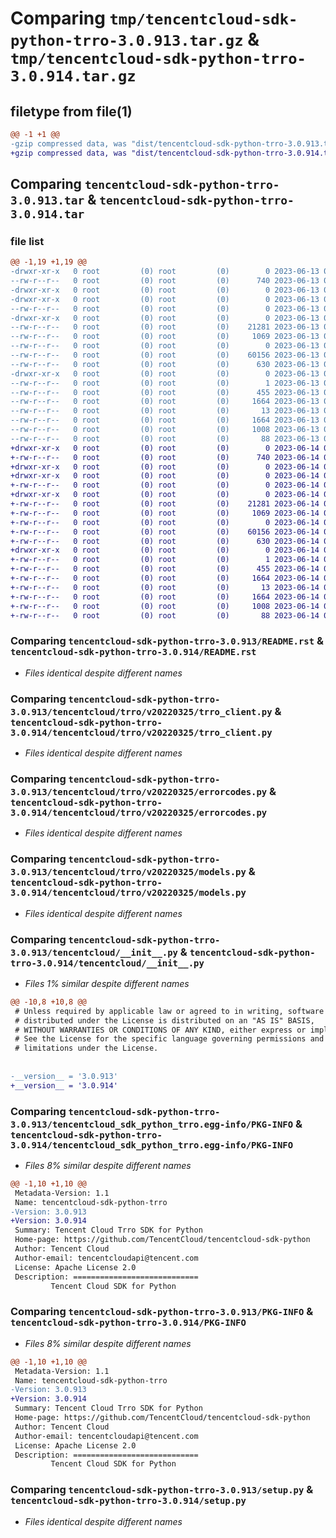 # Comparing `tmp/tencentcloud-sdk-python-trro-3.0.913.tar.gz` & `tmp/tencentcloud-sdk-python-trro-3.0.914.tar.gz`

## filetype from file(1)

```diff
@@ -1 +1 @@
-gzip compressed data, was "dist/tencentcloud-sdk-python-trro-3.0.913.tar", last modified: Tue Jun 13 02:28:14 2023, max compression
+gzip compressed data, was "dist/tencentcloud-sdk-python-trro-3.0.914.tar", last modified: Wed Jun 14 00:37:37 2023, max compression
```

## Comparing `tencentcloud-sdk-python-trro-3.0.913.tar` & `tencentcloud-sdk-python-trro-3.0.914.tar`

### file list

```diff
@@ -1,19 +1,19 @@
-drwxr-xr-x   0 root         (0) root         (0)        0 2023-06-13 02:28:14.000000 tencentcloud-sdk-python-trro-3.0.913/
--rw-r--r--   0 root         (0) root         (0)      740 2023-06-13 02:28:13.000000 tencentcloud-sdk-python-trro-3.0.913/README.rst
-drwxr-xr-x   0 root         (0) root         (0)        0 2023-06-13 02:28:14.000000 tencentcloud-sdk-python-trro-3.0.913/tencentcloud/
-drwxr-xr-x   0 root         (0) root         (0)        0 2023-06-13 02:28:14.000000 tencentcloud-sdk-python-trro-3.0.913/tencentcloud/trro/
--rw-r--r--   0 root         (0) root         (0)        0 2023-06-13 02:28:13.000000 tencentcloud-sdk-python-trro-3.0.913/tencentcloud/trro/__init__.py
-drwxr-xr-x   0 root         (0) root         (0)        0 2023-06-13 02:28:14.000000 tencentcloud-sdk-python-trro-3.0.913/tencentcloud/trro/v20220325/
--rw-r--r--   0 root         (0) root         (0)    21281 2023-06-13 02:28:13.000000 tencentcloud-sdk-python-trro-3.0.913/tencentcloud/trro/v20220325/trro_client.py
--rw-r--r--   0 root         (0) root         (0)     1069 2023-06-13 02:28:13.000000 tencentcloud-sdk-python-trro-3.0.913/tencentcloud/trro/v20220325/errorcodes.py
--rw-r--r--   0 root         (0) root         (0)        0 2023-06-13 02:28:13.000000 tencentcloud-sdk-python-trro-3.0.913/tencentcloud/trro/v20220325/__init__.py
--rw-r--r--   0 root         (0) root         (0)    60156 2023-06-13 02:28:13.000000 tencentcloud-sdk-python-trro-3.0.913/tencentcloud/trro/v20220325/models.py
--rw-r--r--   0 root         (0) root         (0)      630 2023-06-13 02:28:13.000000 tencentcloud-sdk-python-trro-3.0.913/tencentcloud/__init__.py
-drwxr-xr-x   0 root         (0) root         (0)        0 2023-06-13 02:28:14.000000 tencentcloud-sdk-python-trro-3.0.913/tencentcloud_sdk_python_trro.egg-info/
--rw-r--r--   0 root         (0) root         (0)        1 2023-06-13 02:28:13.000000 tencentcloud-sdk-python-trro-3.0.913/tencentcloud_sdk_python_trro.egg-info/dependency_links.txt
--rw-r--r--   0 root         (0) root         (0)      455 2023-06-13 02:28:13.000000 tencentcloud-sdk-python-trro-3.0.913/tencentcloud_sdk_python_trro.egg-info/SOURCES.txt
--rw-r--r--   0 root         (0) root         (0)     1664 2023-06-13 02:28:13.000000 tencentcloud-sdk-python-trro-3.0.913/tencentcloud_sdk_python_trro.egg-info/PKG-INFO
--rw-r--r--   0 root         (0) root         (0)       13 2023-06-13 02:28:13.000000 tencentcloud-sdk-python-trro-3.0.913/tencentcloud_sdk_python_trro.egg-info/top_level.txt
--rw-r--r--   0 root         (0) root         (0)     1664 2023-06-13 02:28:14.000000 tencentcloud-sdk-python-trro-3.0.913/PKG-INFO
--rw-r--r--   0 root         (0) root         (0)     1008 2023-06-13 02:28:13.000000 tencentcloud-sdk-python-trro-3.0.913/setup.py
--rw-r--r--   0 root         (0) root         (0)       88 2023-06-13 02:28:14.000000 tencentcloud-sdk-python-trro-3.0.913/setup.cfg
+drwxr-xr-x   0 root         (0) root         (0)        0 2023-06-14 00:37:37.000000 tencentcloud-sdk-python-trro-3.0.914/
+-rw-r--r--   0 root         (0) root         (0)      740 2023-06-14 00:37:37.000000 tencentcloud-sdk-python-trro-3.0.914/README.rst
+drwxr-xr-x   0 root         (0) root         (0)        0 2023-06-14 00:37:37.000000 tencentcloud-sdk-python-trro-3.0.914/tencentcloud/
+drwxr-xr-x   0 root         (0) root         (0)        0 2023-06-14 00:37:37.000000 tencentcloud-sdk-python-trro-3.0.914/tencentcloud/trro/
+-rw-r--r--   0 root         (0) root         (0)        0 2023-06-14 00:37:37.000000 tencentcloud-sdk-python-trro-3.0.914/tencentcloud/trro/__init__.py
+drwxr-xr-x   0 root         (0) root         (0)        0 2023-06-14 00:37:37.000000 tencentcloud-sdk-python-trro-3.0.914/tencentcloud/trro/v20220325/
+-rw-r--r--   0 root         (0) root         (0)    21281 2023-06-14 00:37:37.000000 tencentcloud-sdk-python-trro-3.0.914/tencentcloud/trro/v20220325/trro_client.py
+-rw-r--r--   0 root         (0) root         (0)     1069 2023-06-14 00:37:37.000000 tencentcloud-sdk-python-trro-3.0.914/tencentcloud/trro/v20220325/errorcodes.py
+-rw-r--r--   0 root         (0) root         (0)        0 2023-06-14 00:37:37.000000 tencentcloud-sdk-python-trro-3.0.914/tencentcloud/trro/v20220325/__init__.py
+-rw-r--r--   0 root         (0) root         (0)    60156 2023-06-14 00:37:37.000000 tencentcloud-sdk-python-trro-3.0.914/tencentcloud/trro/v20220325/models.py
+-rw-r--r--   0 root         (0) root         (0)      630 2023-06-14 00:37:37.000000 tencentcloud-sdk-python-trro-3.0.914/tencentcloud/__init__.py
+drwxr-xr-x   0 root         (0) root         (0)        0 2023-06-14 00:37:37.000000 tencentcloud-sdk-python-trro-3.0.914/tencentcloud_sdk_python_trro.egg-info/
+-rw-r--r--   0 root         (0) root         (0)        1 2023-06-14 00:37:37.000000 tencentcloud-sdk-python-trro-3.0.914/tencentcloud_sdk_python_trro.egg-info/dependency_links.txt
+-rw-r--r--   0 root         (0) root         (0)      455 2023-06-14 00:37:37.000000 tencentcloud-sdk-python-trro-3.0.914/tencentcloud_sdk_python_trro.egg-info/SOURCES.txt
+-rw-r--r--   0 root         (0) root         (0)     1664 2023-06-14 00:37:37.000000 tencentcloud-sdk-python-trro-3.0.914/tencentcloud_sdk_python_trro.egg-info/PKG-INFO
+-rw-r--r--   0 root         (0) root         (0)       13 2023-06-14 00:37:37.000000 tencentcloud-sdk-python-trro-3.0.914/tencentcloud_sdk_python_trro.egg-info/top_level.txt
+-rw-r--r--   0 root         (0) root         (0)     1664 2023-06-14 00:37:37.000000 tencentcloud-sdk-python-trro-3.0.914/PKG-INFO
+-rw-r--r--   0 root         (0) root         (0)     1008 2023-06-14 00:37:37.000000 tencentcloud-sdk-python-trro-3.0.914/setup.py
+-rw-r--r--   0 root         (0) root         (0)       88 2023-06-14 00:37:37.000000 tencentcloud-sdk-python-trro-3.0.914/setup.cfg
```

### Comparing `tencentcloud-sdk-python-trro-3.0.913/README.rst` & `tencentcloud-sdk-python-trro-3.0.914/README.rst`

 * *Files identical despite different names*

### Comparing `tencentcloud-sdk-python-trro-3.0.913/tencentcloud/trro/v20220325/trro_client.py` & `tencentcloud-sdk-python-trro-3.0.914/tencentcloud/trro/v20220325/trro_client.py`

 * *Files identical despite different names*

### Comparing `tencentcloud-sdk-python-trro-3.0.913/tencentcloud/trro/v20220325/errorcodes.py` & `tencentcloud-sdk-python-trro-3.0.914/tencentcloud/trro/v20220325/errorcodes.py`

 * *Files identical despite different names*

### Comparing `tencentcloud-sdk-python-trro-3.0.913/tencentcloud/trro/v20220325/models.py` & `tencentcloud-sdk-python-trro-3.0.914/tencentcloud/trro/v20220325/models.py`

 * *Files identical despite different names*

### Comparing `tencentcloud-sdk-python-trro-3.0.913/tencentcloud/__init__.py` & `tencentcloud-sdk-python-trro-3.0.914/tencentcloud/__init__.py`

 * *Files 1% similar despite different names*

```diff
@@ -10,8 +10,8 @@
 # Unless required by applicable law or agreed to in writing, software
 # distributed under the License is distributed on an "AS IS" BASIS,
 # WITHOUT WARRANTIES OR CONDITIONS OF ANY KIND, either express or implied.
 # See the License for the specific language governing permissions and
 # limitations under the License.
 
 
-__version__ = '3.0.913'
+__version__ = '3.0.914'
```

### Comparing `tencentcloud-sdk-python-trro-3.0.913/tencentcloud_sdk_python_trro.egg-info/PKG-INFO` & `tencentcloud-sdk-python-trro-3.0.914/tencentcloud_sdk_python_trro.egg-info/PKG-INFO`

 * *Files 8% similar despite different names*

```diff
@@ -1,10 +1,10 @@
 Metadata-Version: 1.1
 Name: tencentcloud-sdk-python-trro
-Version: 3.0.913
+Version: 3.0.914
 Summary: Tencent Cloud Trro SDK for Python
 Home-page: https://github.com/TencentCloud/tencentcloud-sdk-python
 Author: Tencent Cloud
 Author-email: tencentcloudapi@tencent.com
 License: Apache License 2.0
 Description: ============================
         Tencent Cloud SDK for Python
```

### Comparing `tencentcloud-sdk-python-trro-3.0.913/PKG-INFO` & `tencentcloud-sdk-python-trro-3.0.914/PKG-INFO`

 * *Files 8% similar despite different names*

```diff
@@ -1,10 +1,10 @@
 Metadata-Version: 1.1
 Name: tencentcloud-sdk-python-trro
-Version: 3.0.913
+Version: 3.0.914
 Summary: Tencent Cloud Trro SDK for Python
 Home-page: https://github.com/TencentCloud/tencentcloud-sdk-python
 Author: Tencent Cloud
 Author-email: tencentcloudapi@tencent.com
 License: Apache License 2.0
 Description: ============================
         Tencent Cloud SDK for Python
```

### Comparing `tencentcloud-sdk-python-trro-3.0.913/setup.py` & `tencentcloud-sdk-python-trro-3.0.914/setup.py`

 * *Files identical despite different names*

